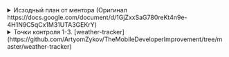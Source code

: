 <details close>
<summary>Исзодный план от ментора (Оригинал https://docs.google.com/document/d/1GjZxxSaG780reKt4n9e-4H1N9C5qCx1M31UTA3GEKrY)</summary>
<br>
Цели: 

1. Подтянуть нативную разработку под Android
2. Углубить и актуализировать знания языка Kotlin 
3. Углубить и актуализировать знание KMP. Освоить современный стек разработки
4. Базовые знания по iOS


Android
- Основные компоненты Android приложения. Activity, Fragment, layouts. Activity Launch Mode
- Основные компоненты Android приложения. Фоновая работа. Background service. Work Manager
- Основные компоненты Android приложения. Broadcast Receiver
- Основные компоненты Android приложения. ContentProvider
- Jetpack библиотеки для современного Android приложения. ViewModel
- SharedPreferences, DataStore
1. Точка контроля: написать простое приложение Android с шедулированием работы в фоне. Предусмотреть корректность работы по жизненному циклу ViewModel и Activity

- Архитектура современного Android приложения. MVVM, CleanArch. UseCase
- DI на Dagger, Hilt
2. Точка контроля: написать приложение Android с 1-2 Dagger модулями. Использовать архитектуру CleanArch с UseCase
  
- Сетевой слой на Retrofit + OkHttp. Gson
- Хранилища данных в Android. Локальное хранилище Room. 
3. Точка контроля: написать приложение Android с сетевым клиентом. Добавить сохранение закешированных данных с помощью Room и SharePreferences.


Compose
- Архитектура Compose приложения
- Управление состоянием приложения, создание и конфигурация модулей, сохранение состояния ViewModel.
- Навигация в Compose приложении
4. Точка контроля: написать приложение Android Compose на 2-3 экрана. Выбрать архитектуру, выбор обосновать. Предусмотреть корректность управления состоянием. Адаптировать бизнес-логику к архитектуре Compose.


Kotlin Multiplatform. Современный стек

- Современное состояние Kotlin Native, управление памятью и современная таблица Interop
- Современное состояние многопоточности. Общие Dispatchers. Coroutines
- Сетевой слой на Ktor
- Локальное хранилище на Room
- Использование DI Koin/Kodein
- Приложение с общей архитектурой, общей ViewModel.
- Управление состоянием приложения, создание и конфигурация модулей, сохранение состояния ViewModel.
- Compose Multiplatform. 
- Навигация (PreCompose, Decompose)
5. Точка контроля: 
  5.1 адаптировать приложение Android под приложение KMP
  5.2 Реализовать приложение KMP на современном стеке


Kotlin
- Обычные классы, Data классы, Sealed
- Модификаторы доступа
- Unit, Notning, Any
- Sealed vs enum
- inline классы, generics
- interface vs Abstract классы, Sealed interface
- Extensions
- Kotlin Flows, Shared vs State
- Виды ссылок, Strong, Weak
</details>


<details close>
<summary>Точки контроля 1-3. [weather-tracker](https://github.com/ArtyomZykov/TheMobileDeveloperImprovement/tree/master/weather-tracker)</summary>
<br>
Было прнято решение объеденить 3 точки контроя в одно прилодение. Weather Tracker позволяет пользователям получать текущую информацию о погоде и прогноз на несколько дней вперед для выбранного города. Приложение также поддерживает фоновую работу для обновления данных о погоде и уведомления о значительных изменениях.

Стек:
1. Activity: MainActivity с Launch Mode singleTask
2. Fragments
3. XML layouts
4. Jetpack ViewModel
5. Retrofit + OkHttp: для получения данных о погоде из открытого API.
6. Room: для локального сохранения данных о погоде.
7. WorkManager: для фонового обновления данных о погоде.
8. Broadcast Receiver: для уведомлений о значительных изменениях погоды.
9. ContentProvider: для предоставления данных о погоде другим приложениям.
</details>
